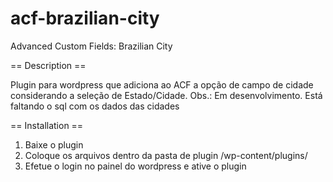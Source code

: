 # acf-brazilian-city
Advanced Custom Fields: Brazilian City

== Description ==

Plugin para wordpress  que adiciona ao ACF a opção de campo de cidade considerando a seleção de Estado/Cidade.
Obs.: Em desenvolvimento. Está faltando o sql com os dados das cidades

== Installation ==

1. Baixe o plugin
1. Coloque os arquivos dentro da pasta de plugin /wp-content/plugins/
1. Efetue o login no painel do wordpress e ative o plugin
